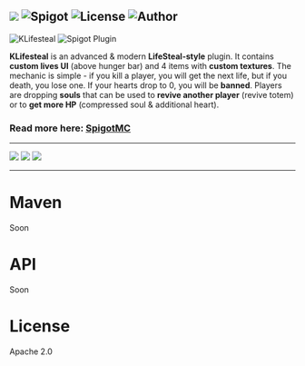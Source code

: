 [![](https://jitpack.io/v/KPGTB/KLifesteal.svg)](https://jitpack.io/#KPGTB/KLifesteal)
![Spigot](https://img.shields.io/badge/Spigot-1.14--1.20-yellow)
![License](https://img.shields.io/badge/License-Apache%202.0-orange)
![Author](https://img.shields.io/badge/Author-KPG--TB-green)
---
![KLifesteal](https://i.imgur.com/sd18k6T.png)
![Spigot Plugin](https://i.imgur.com/Ci0DhS0.png)

**KLifesteal** is an advanced & modern **LifeSteal-style** plugin. It contains **custom lives UI** (above hunger bar) and 4 items with **custom textures**. The mechanic is simple - if you kill a player, you will get the next life, but if you death, you lose one. If your hearts drop to 0, you will be **banned**. Players are dropping **souls** that can be used to **revive another player** (revive totem) or to **get more HP** (compressed soul & additional heart).

### Read more here: [SpigotMC](https://www.spigotmc.org/resources/klifesteal.110849/)

---

![](https://i.imgur.com/pM4DZyQ.png)
![](https://i.imgur.com/uZEkgBI.png)
![](https://i.imgur.com/UbhiI1f.png)

---

# Maven

Soon

# API

Soon

# License

Apache 2.0